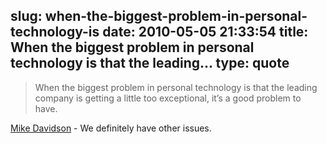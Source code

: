 slug: when-the-biggest-problem-in-personal-technology-is
date: 2010-05-05 21:33:54
title: When the biggest problem in personal technology is that the leading...
type: quote
---

> When the biggest problem in personal technology is that the leading company is getting a little too exceptional, it’s a good problem to have.

[Mike Davidson](http://www.mikeindustries.com/blog/archive/2010/05/a-good-problem-to-have) - We definitely have other issues. 
